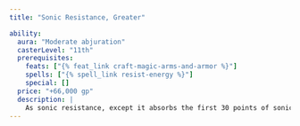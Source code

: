 ```yaml
---
title: "Sonic Resistance, Greater"

ability:
  aura: "Moderate abjuration"
  casterLevel: "11th"
  prerequisites:
    feats: ["{% feat_link craft-magic-arms-and-armor %}"]
    spells: ["{% spell_link resist-energy %}"]
    special: []
  price: "+66,000 gp"
  description: |
    As sonic resistance, except it absorbs the first 30 points of sonic damage per attack.
---
```

